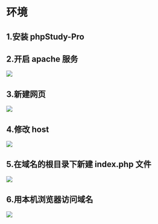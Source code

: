 # 环境

## 1.安装 phpStudy-Pro

## 2.开启 apache 服务

![](https://cdn.jsdelivr.net/gh/ailing666/images@master/2021/1629818261421-1629818261416.png)

## 3.新建网页

![](https://cdn.jsdelivr.net/gh/ailing666/images@master/2021/1629818298407-1629818298398.png)

## 4.修改 host

![](https://cdn.jsdelivr.net/gh/ailing666/images@master/2021/1629818345032-1629818345028.png)

## 5.在域名的根目录下新建 index.php 文件

![](https://cdn.jsdelivr.net/gh/ailing666/images@master/2021/1629818366252-1629818366250.png)

## 6.用本机浏览器访问域名

![](https://cdn.jsdelivr.net/gh/ailing666/images@master/2021/1629818374225-1629818374220.png)
